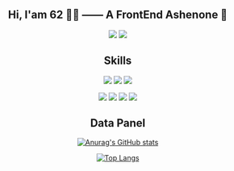 <div align="center">

## Hi, I'am 62 🙋‍♂️ —— A FrontEnd Ashenone 🚀 
[![](https://img.shields.io/static/v1?label=Blog&message=Ashenone62&color=orange&style=for-the-badge&logo=HomeAssistant&logoColor=white)](https://www.ashenone62.ltd/)
[![](https://img.shields.io/static/v1?label=Email&message=Ashenone62@outlook.com&color=blue&style=for-the-badge&logo=MicrosoftOutlook&logoColor=white)](Mailto:Ashenone62@outlook.com)

## Skills
![](https://img.shields.io/static/v1?label=&message=HTML&color=E34F26&logo=HTML5&logoColor=white)
![](https://img.shields.io/static/v1?label=&message=CSS&color=1572B6&logo=CSS3&logoColor=white)
![](https://img.shields.io/static/v1?label=&message=JavaScript&color=yellow&logo=JavaScript&logoColor=white)
  
![](https://img.shields.io/static/v1?label=&message=React&color=blue&logo=React&logoColor=white)
![](https://img.shields.io/static/v1?label=&message=TypeScript&color=3178C6&logo=TypeScript&logoColor=white)
![](https://img.shields.io/static/v1?label=&message=Node&color=339933&logo=Node.js&logoColor=white)
![](https://img.shields.io/static/v1?label=&message=Vue&color=4FC08D&logo=Vue.js&logoColor=white)

## Data Panel
[![Anurag's GitHub stats](https://github-readme-stats.vercel.app/api?username=Ashenone-62&show_icons=true&hide=contribs,prs&theme=vue-dark)](https://github.com/anuraghazra/github-readme-stats)
  
[![Top Langs](https://github-readme-stats.vercel.app/api/top-langs/?username=Ashenone-62&layout=compact&theme=react)](https://github.com/anuraghazra/github-readme-stats)

</div>
